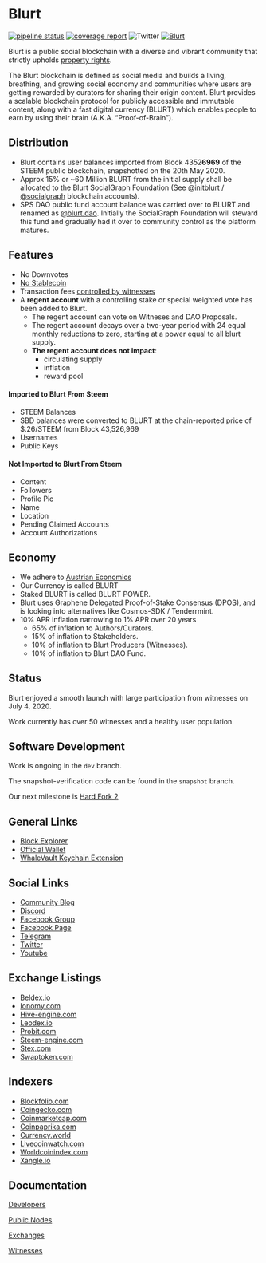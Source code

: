 # Blurt

[![pipeline status](https://gitlab.com/blurt/blurt/badges/dev/pipeline.svg)](https://gitlab.com/blurt/blurt/-/commits/dev)
[![coverage report](https://gitlab.com/blurt/blurt/badges/dev/coverage.svg)](https://gitlab.com/blurt/blurt/-/commits/dev)
![Twitter](https://img.shields.io/twitter/url?style=social&url=https%3A%2F%2Ftwitter.com%2FBlurtOfficial)
[![Blurt](https://img.shields.io/badge/-Blurt-red)](https://blurt.blog)

Blurt is a public social blockchain with a diverse and vibrant community that strictly upholds [property rights](https://twitter.com/cz_binance/status/1236373815447506945?s=20).

The Blurt blockchain is defined as social media and builds a living, breathing, and growing social economy and communities where users are getting rewarded by curators for sharing their origin content. Blurt provides a scalable blockchain protocol for publicly accessible and immutable content, along with a fast digital currency (BLURT) which enables people to earn by using their brain (A.K.A. “Proof-of-Brain”).

## Distribution
*  Blurt contains user balances imported from Block 4352**6969** of the STEEM public blockchain, snapshotted on the 20th May 2020. 
*  Approx 15% or ~60 Million BLURT from the initial supply shall be allocated to the Blurt SocialGraph Foundation (See [@initblurt](https://blocks.blurtwallet.com/#/@initblurt) / [@socialgraph](https://blocks.blurtwallet.com/#/@socialgraph) blockchain accounts).
*  SPS DAO public fund account balance was carried over to BLURT and renamed as [@blurt.dao](https://blocks.blurtwallet.com/#/@blurt.dao). Initially the SocialGraph Foundation will steward this fund and gradually had it over to community control as the platform matures.

## Features
* No Downvotes
* [No Stablecoin](https://blurt.world/blurt/@jacobgadikian/blurt-has-no-dollar-stablecoin-why)
* Transaction fees [controlled by witnesses](https://blurt.world/blurt/@jacobgadikian/witnesses-control-fees-on-blurt)
* A **regent account** with a controlling stake or special weighted vote has been added to Blurt. 
  * The regent account can vote on Witneses and DAO Proposals.
  * The regent account decays over a two-year period with 24 equal monthly reductions to zero, starting at a power equal to all blurt supply. 
  * **The regent account does not impact**:
    * circulating supply
    * inflation
    * reward pool
    
#### Imported to Blurt From Steem
  * STEEM Balances
  * SBD balances were converted to BLURT at the chain-reported price of $.26/STEEM from Block 43,526,969
  * Usernames
  * Public Keys
  
#### Not Imported to Blurt From Steem
  * Content
  * Followers
  * Profile Pic
  * Name
  * Location
  * Pending Claimed Accounts
  * Account Authorizations

## Economy
* We adhere to [Austrian Economics](https://mises.org/profile/murray-n-rothbard)
* Our Currency is called BLURT
* Staked BLURT is called BLURT POWER.
* Blurt uses Graphene Delegated Proof-of-Stake Consensus (DPOS), and is looking into alternatives like Cosmos-SDK / Tenderrmint.
* 10% APR inflation narrowing to 1% APR over 20 years
    * 65% of inflation to Authors/Curators.
    * 15% of inflation to Stakeholders.
    * 10% of inflation to Blurt Producers (Witnesses).
    * 10% of inflation to Blurt DAO Fund.


## Status
Blurt enjoyed a smooth launch with large participation from witnesses on July 4, 2020.  

Work currently has over 50 witnesses and a healthy user population.

## Software Development
Work is ongoing in the `dev` branch.  

The snapshot-verification code can be found in the `snapshot` branch.  

Our next milestone is [Hard Fork 2](https://gitlab.com/blurt/blurt/-/milestones/2)

## General Links

+ [Block Explorer](https://blocks.blurtwallet.com/#/)
+ [Official Wallet](https://blurtwallet.com/)
+ [WhaleVault Keychain Extension](https://chrome.google.com/webstore/detail/whalevault/hcoigoaekhfajcoingnngmfjdidhmdon?hl=en)

## Social Links

+ [Community Blog](https://blurt.blog)
+ [Discord](https://discord.blurt.world)
+ [Facebook Group](https://www.facebook.com/groups/blurtofficial)
+ [Facebook Page](https://www.facebook.com/Blurt-106190134629628)
+ [Telegram](t.me/@blurtofficialchat)
+ [Twitter](https://twitter.com/BlurtOfficial)
+ [Youtube](https://youtube.com/channel/UCuktvTIxkdejKg_xWMz2vlQ)

## Exchange Listings

+ [Beldex.io](https://www.beldex.io/tradeAdvance?pair=BLURT_BTC)
+ [Ionomy.com](https://ionomy.com/en/markets/btc-blurt)
+ [Hive-engine.com](https://hive-engine.com/?p=market&t=BLURT)
+ [Leodex.io](https://leodex.io/market/BLURT)
+ [Probit.com](https://www.probit.com/app/exchange/BLURT-BTC)
+ [Steem-engine.com](https://steem-engine.com/?p=market&t=BLURT)
+ [Stex.com](https://app.stex.com/en/trade/pair/BTC/BLURT/1D)
+ [Swaptoken.com](https://swaptoken.com/)

## Indexers

+ [Blockfolio.com](https://blockfolio.com/coin/BLURT)
+ [Coingecko.com](https://www.coingecko.com/en/coins/blurt)
+ [Coinmarketcap.com](https://coinmarketcap.com/currencies/blurt/)
+ [Coinpaprika.com](https://coinpaprika.com/coin/blurt-blurt/)
+ [Currency.world](https://currency.world/currencies/BLURT)
+ [Livecoinwatch.com](https://www.livecoinwatch.com/price/Blurt-BLURT)
+ [Worldcoinindex.com](https://www.worldcoinindex.com/coin/blurt)
+ [Xangle.io](https://xangle.io/project/BLURT/key-info)

## Documentation

[Developers](doc/devs/README.md)

[Public Nodes](doc/devs/networknodes.md)

[Exchanges](doc/exchanges/README.md)

[Witnesses](doc/witnesses/README.md)
